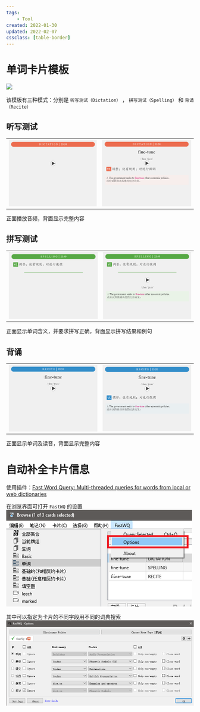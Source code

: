 ```yaml
---
tags:
    - Tool
created: 2022-01-30
updated: 2022-02-07
cssclass: [table-border]
---
```


# 单词卡片模板

![](assets/Anki/生词.apkg)

该模板有三种模式：分别是 `听写测试（Dictation）` ， `拼写测试（Spelling）` 和 `背诵 （Recite）`

## 听写测试

|                               |                                   |
| ----------------------------- | --------------------------------- |
| ![正面](assets/Anki/Untitled.png) | ![背面](assets/Anki/Untitled%201.png) |

正面播放音频，背面显示完整内容

## 拼写测试

|                                       |                                       |
| ------------------------------------- | ------------------------------------- |
| ![正面](assets/Anki/Untitled%202.png) | ![背面](assets/Anki/Untitled%203.png) | 

正面显示单词含义，并要求拼写正确，背面显示拼写结果和例句

## 背诵

|                                       |                                       |
| ------------------------------------- | ------------------------------------- |
| ![正面](assets/Anki/Untitled%204.png) | ![背面](assets/Anki/Untitled%205.png) | 

正面显示单词及读音，背面显示完整内容

# 自动补全卡片信息

使用插件：[Fast Word Query: Multi-threaded queries for words from local or web dictionaries](https://ankiweb.net/shared/info/1807206748)

在浏览界面可打开 `FastWQ` 的设置
![|500](assets/Anki/Untitled%206.png)

其中可以指定为卡片的不同字段用不同的词典搜索
![|500](assets/Anki/Untitled%207.png)